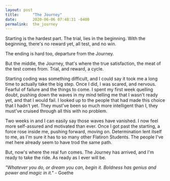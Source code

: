 ```yaml
---
layout: post
title:      "The Journey"
date:       2020-06-06 07:48:31 -0400
permalink:  the_journey
---
```



Starting is the hardest part. The trial, lies in the beginning. With the beginning, there's no reward yet, all test, and no win. 

The ending is hard too, departure from the Journey.

But the middle, the Journey, that's where the true satisfaction, the meat of the test comes from. Trial, and reward, a cycle.

Starting coding was something difficult, and I could say it took me a long time to actually take the big step. Once I did, I was scared, and nervous. Fearful of failure and the things to come. I spent my first week quelling doubt, pushing down the waves in my mind telling me that I wasn't ready yet, and that I would fail. I looked up to the people that had made this choice that I hadn't yet. They must've been so much more intelligent than I, they must've cruised through all this with no problem. 

Two weeks in and I can easily say those waves have vanished. I now feel more self-assured and motivated than ever. Once I got past the starting, a force rose inside me, pushing forward, moving on. Determination lent itself to me, as I'm sure it has to so many other Flatiron Students. The people I've met here already seem to have trod the same path.

But, now's where the real fun comes. The Journey has arrived, and I'm ready to take the ride. As ready as I ever will be. 

*"Whatever you do, or dream you can, begin it. Boldness has genius and power and magic in it."* - Goethe

